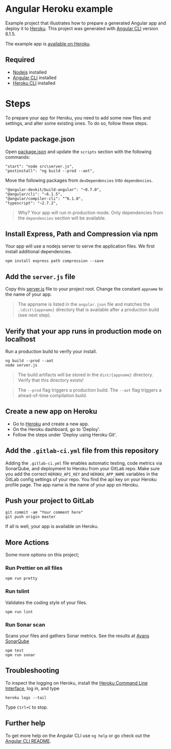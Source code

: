 # Angular Heroku example

Example project that illustrates how to prepare a generated Angular app and deploy it to [Heroku](http://www.heroku.com).
This project was generated with [Angular CLI](https://github.com/angular/angular-cli) version 6.1.5.

The example app is [available on Heroku](https://angular-gitlab-heroku.herokuapp.com/).

## Required

- [Nodejs](https://nodejs.org) installed
- [Angular CLI](https://github.com/angular/angular-cli) installed
- [Heroku CLI](https://devcenter.heroku.com/articles/heroku-cli) installed

# Steps

To prepare your app for Heroku, you need to add some new files and settings, and alter some existing ones. To do so, follow these steps.

## Update package.json

Open [package.json](./package.json) and update the `scripts` section with the following commands:

```
"start": "node src\server.js",
"postinstall": "ng build --prod --aot",
```

Move the following packages from `devDependencies` into `dependencies`.

```
"@angular-devkit/build-angular": "~0.7.0",
"@angular/cli": "~6.1.5",
"@angular/compiler-cli": "^6.1.0",
"typescript": "~2.7.2",
```

> Why? Your app will run in production mode. Only dependencies from the `dependencies` section will be available.

## Install Express, Path and Compression via npm

Your app will use a nodejs server to serve the application files. We first install additional dependencies.

```
npm install express path compression --save
```

## Add the `server.js` file

Copy this [server.js](./src/server.js) file to your project root.
Change the constant `appname` to the name of your app.

> The appname is listed in the `angular.json` file and matches the `.\dist\{appname}` directory that is available after a production build (see next step).

## Verify that your app runs in production mode on localhost

Run a production build to verify your install.

```
ng build --prod --aot
node server.js
```

> The build artifacts will be stored in the `dist/{appname}` directory.
> Verify that this directory exists!

> The `--prod` flag triggers a production build. The `--aot` flag triggers a ahead-of-time compilation build.

## Create a new app on Heroku

- Go to [Heroku](http://www.heroku.com) and create a new app.
- On the Heroku dashboard, go to 'Deploy'.
- Follow the steps under 'Deploy using Heroku Git'.

## Add the `.gitlab-ci.yml` file from this repository

Adding the `.gitlab-ci.yml` file enables automatic testing, code metrics via SonarQube, and deployment to Heroku from your GitLab repo. Make sure you add the correct `HEROKU_API_KEY` and `HEROKU_APP_NAME` variables in the GitLab config settings of your repo. You find the api key on your Heroku profile page. The app name is the name of your app on Heroku.

## Push your project to GitLab

```
git commit -am "Your comment here"
git push origin master
```

If all is well, your app is available on Heroku.

## More Actions

Some more options on this project;

### Run Prettier on all files

```
npm run pretty
```

### Run tslint

Validates the coding style of your files.

```
npm run lint
```

### Run Sonar scan

Scans your files and gathers Sonar metrics. See the results at [Avans SonarQube](https://sonarqube.avans-informatica-breda.nl)

```
npm test
npm run sonar
```

## Troubleshooting

To inspect the logging on Heroku, install the [Heroku Command Line Interface](https://devcenter.heroku.com/articles/heroku-cli), log in, and type

```
heroku logs --tail
```

Type `Ctrl+C` to stop.

## Further help

To get more help on the Angular CLI use `ng help` or go check out the [Angular CLI README](https://github.com/angular/angular-cli/blob/master/README.md).
